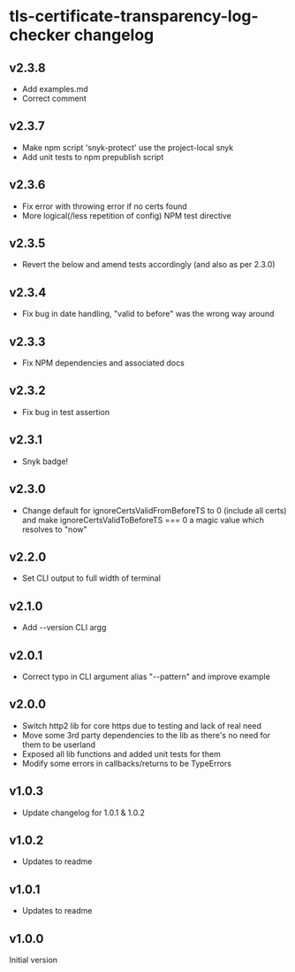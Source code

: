 # tls-certificate-transparency-log-checker changelog

## v2.3.8
* Add examples.md
* Correct comment

## v2.3.7
* Make npm script 'snyk-protect' use the project-local snyk
* Add unit tests to npm prepublish script

## v2.3.6
* Fix error with throwing error if no certs found
* More logical(/less repetition of config) NPM test directive

## v2.3.5
* Revert the below and amend tests accordingly (and also as per 2.3.0)

## v2.3.4
* Fix bug in date handling, "valid to before" was the wrong way around

## v2.3.3
* Fix NPM dependencies and associated docs

## v2.3.2
* Fix bug in test assertion

## v2.3.1
* Snyk badge!

## v2.3.0
* Change default for ignoreCertsValidFromBeforeTS to 0 (include all certs) and make ignoreCertsValidToBeforeTS === 0 a magic value which resolves to "now"

## v2.2.0
* Set CLI output to full width of terminal

## v2.1.0
* Add --version CLI argg
## v2.0.1
* Correct typo in CLI argument alias "--pattern" and improve example

## v2.0.0
* Switch http2 lib for core https due to testing and lack of real need
* Move some 3rd party dependencies to the lib as there's no need for them to be userland
* Exposed all lib functions and added unit tests for them
* Modify some errors in callbacks/returns to be TypeErrors

## v1.0.3
* Update changelog for 1.0.1 & 1.0.2

## v1.0.2
* Updates to readme

## v1.0.1
* Updates to readme

## v1.0.0
Initial version
